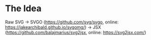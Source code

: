 # The Idea

Raw SVG -> SVGO (https://github.com/svg/svgo, online: https://jakearchibald.github.io/svgomg/) -> JSX (https://github.com/balajmarius/svg2jsx, online: https://svg2jsx.com/)
